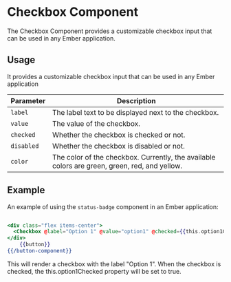 # Checkbox Component

The Checkbox Component provides a customizable checkbox input that can be used in any Ember application.

## Usage

It provides a customizable checkbox input that can be used in any Ember application

| Parameter | Description                                                                                  |
|-----------|----------------------------------------------------------------------------------------------|
| `label`     | The label text to be displayed next to the checkbox.                                         |
| `value`     | The value of the checkbox.                                                                   |
| `checked`   | Whether the checkbox is checked or not.                                                      |
| `disabled`  | Whether the checkbox is disabled or not.                                                     |
| `color`     | The color of the checkbox. Currently, the available colors are green, green, red, and yellow. |


## Example

An example of using the `status-badge` component in an Ember application:

```hbs

<div class="flex items-center">
  <Checkbox @label="Option 1" @value="option1" @checked={{this.option1Checked}} />
</div>
    {{button}}
{{/button-component}}

```

This will render a checkbox with the label "Option 1". When the checkbox is checked, the this.option1Checked property will be set to true.

